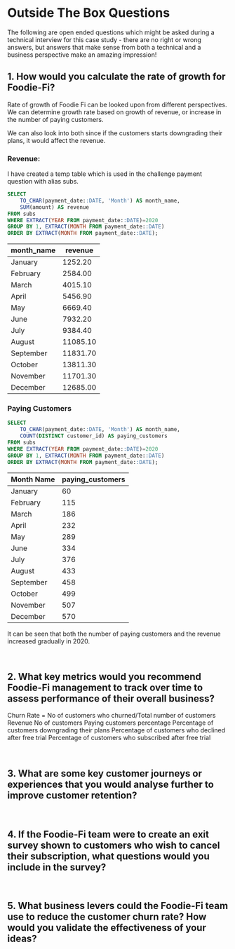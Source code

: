# Outside The Box Questions
The following are open ended questions which might be asked during a technical interview for this case study - there are no right or wrong answers, but answers that make sense from both a technical and a business perspective make an amazing impression!

## 1. How would you calculate the rate of growth for Foodie-Fi?

Rate of growth of Foodie Fi can be looked upon from different perspectives. We can determine growth rate based on growth of revenue, or increase in the number of paying customers. 

We can also look into both since if the customers starts downgrading their plans, it would affect the revenue. 

### Revenue:
I have created a temp table which is used in the challenge payment question with alias subs.


```sql
SELECT
	TO_CHAR(payment_date::DATE, 'Month') AS month_name,
    SUM(amount) AS revenue
FROM subs
WHERE EXTRACT(YEAR FROM payment_date::DATE)=2020
GROUP BY 1, EXTRACT(MONTH FROM payment_date::DATE)
ORDER BY EXTRACT(MONTH FROM payment_date::DATE);
```

| month_name | revenue   |
|------------|-----------|
| January    | 1252.20   |
| February   | 2584.00   |
| March      | 4015.10   |
| April      | 5456.90   |
| May        | 6669.40   |
| June       | 7932.20   |
| July       | 9384.40   |
| August     | 11085.10  |
| September  | 11831.70  |
| October    | 13811.30  |
| November   | 11701.30  |
| December   | 12685.00 |

### Paying Customers
```sql
SELECT
	TO_CHAR(payment_date::DATE, 'Month') AS month_name,
    COUNT(DISTINCT customer_id) AS paying_customers
FROM subs
WHERE EXTRACT(YEAR FROM payment_date::DATE)=2020
GROUP BY 1, EXTRACT(MONTH FROM payment_date::DATE)
ORDER BY EXTRACT(MONTH FROM payment_date::DATE);
```
| Month Name | paying_customers |
|------------|-------|
| January    | 60    |
| February   | 115   |
| March      | 186   |
| April      | 232   |
| May        | 289   |
| June       | 334   |
| July       | 376   |
| August     | 433   |
| September  | 458   |
| October    | 499   |
| November   | 507   |
| December   | 570   |

It can be seen that both the number of paying customers and the revenue increased gradually in 2020.

<br/>

## 2. What key metrics would you recommend Foodie-Fi management to track over time to assess performance of their overall business?

Churn Rate = No of customers who churned/Total number of customers
Revenue
No of customers 
Paying customers percentage
Percentage of customers downgrading their plans
Percentage of customers who declined after free trial
Percentage of customers who subscribed after free trial


<br/>

## 3. What are some key customer journeys or experiences that you would analyse further to improve customer retention?

<br/>

## 4. If the Foodie-Fi team were to create an exit survey shown to customers who wish to cancel their subscription, what questions would you include in the survey?

<br/>

## 5. What business levers could the Foodie-Fi team use to reduce the customer churn rate? How would you validate the effectiveness of your ideas?

<br/>